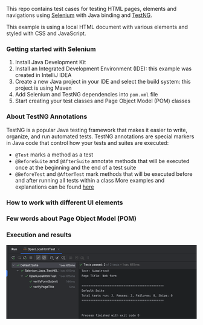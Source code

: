 This repo contains test cases for testing HTML pages, elements and navigations using [Selenium](https://www.selenium.dev/) with Java binding and [TestNG](https://testng.org/).

This example is using a local HTML document with various elements and styled with CSS and JavaScript.

### Getting started with Selenium 
1. Install Java Development Kit
2. Install an Integrated Development Environment (IDE): this example was created in IntelliJ IDEA
3. Create a new Java project in your IDE and select the build system: this project is using Maven
4. Add Selenium and TestNG dependencies into `pom.xml` file
5. Start creating your test classes and Page Object Model (POM) classes

### About TestNG Annotations
TestNG is a popular Java testing framework that makes it easier to write, organize, and run automated tests.
TestNG annotations are special markers in Java code that control how your tests and suites are executed:
- `@Test` marks a method as a test
- `@BeforeSuite` and `@AfterSuite` annotate methods that will be executed once at the beginning and the end of a test suite
- `@BeforeTest` and `@AfterTest` mark methods that will be executed before and after running all tests within a class
More examples and explanations can be found [here](https://testng.org/annotations.html)


### How to work with different UI elements



### Few words about Page Object Model (POM)



### Execution and results

![img.png](img.png)